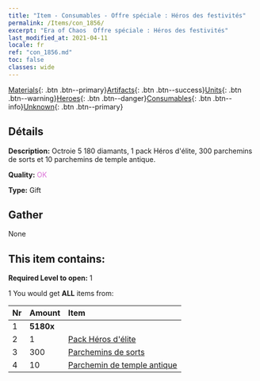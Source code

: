 ```yaml
---
title: "Item - Consumables - Offre spéciale : Héros des festivités"
permalink: /Items/con_1856/
excerpt: "Era of Chaos  Offre spéciale : Héros des festivités"
last_modified_at: 2021-04-11
locale: fr
ref: "con_1856.md"
toc: false
classes: wide
---
```

 [Materials](/fr/Items/){: .btn .btn--primary}[Artifacts](/fr/Items/Artifacts/){: .btn .btn--success}[Units](/fr/Items/Units/){: .btn .btn--warning}[Heroes](/fr/Items/Heroes/){: .btn .btn--danger}[Consumables](/fr/Items/Consumables/){: .btn .btn--info}[Unknown](/fr/Items/Unknown/){: .btn .btn--primary}

## Détails
 **Description:** Octroie 5 180 diamants, 1 pack Héros d'élite, 300 parchemins de sorts et 10 parchemins de temple antique.

 **Quality:** <span style="color: #DA70D6">OK</span>

 **Type:** Gift

## Gather

  None

## This item contains:

 **Required Level to open:** 1

 1 You would get **ALL** items  from:

  | Nr | Amount |     Item    |
  |:---|:-------|:------------|
  | 1 |  **5180x** | <i class="fas fa-gem"/> |  | 
  | 2 | 1 | [Pack Héros d'élite](/fr/Items/con_1811/) | 
  | 3 | 300 | [Parchemins de sorts](/fr/Items/con_694/) | 
  | 4 | 10 | [Parchemin de temple antique](/fr/Items/con_697/) | 
